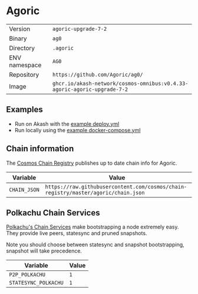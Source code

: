 # Agoric

| | |
|---|---|
|Version|`agoric-upgrade-7-2`|
|Binary|`ag0`|
|Directory|`.agoric`|
|ENV namespace|`AG0`|
|Repository|`https://github.com/Agoric/ag0/`|
|Image|`ghcr.io/akash-network/cosmos-omnibus:v0.4.33-agoric-agoric-upgrade-7-2`|

## Examples

- Run on Akash with the [example deploy.yml](./deploy.yml)
- Run locally using the [example docker-compose.yml](./docker-compose.yml)

## Chain information

The [Cosmos Chain Registry](https://github.com/cosmos/chain-registry) publishes up to date chain info for Agoric.

|Variable|Value|
|---|---|
|`CHAIN_JSON`|`https://raw.githubusercontent.com/cosmos/chain-registry/master/agoric/chain.json`|

## Polkachu Chain Services

[Polkachu's Chain Services](https://www.polkachu.com/) make bootstrapping a node extremely easy. They provide live peers, statesync and pruned snapshots.

Note you should choose between statesync and snapshot bootstrapping, snapshot will take precedence.

|Variable|Value|
|---|---|
|`P2P_POLKACHU`|`1`|
|`STATESYNC_POLKACHU`|`1`|
